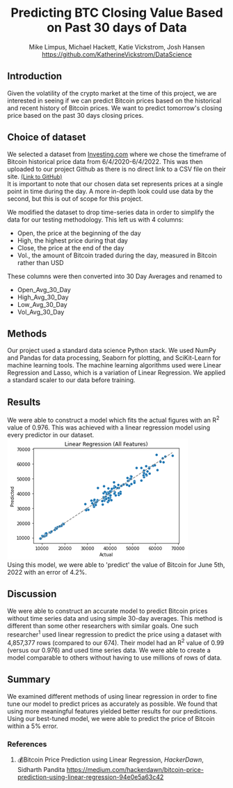 <h1 style="text-align:center">Predicting BTC Closing Value Based on Past 30 days of Data </h1>
<p style="text-align:center"> 
    Mike Limpus, Michael Hackett, Katie Vickstrom, Josh Hansen <br>
    <a href='https://github.com/KatherineVickstrom/DataScience'>https://github.com/KatherineVickstrom/DataScience</a> <br>
</p>

## Introduction
Given the volatility of the crypto market at the time of this project, we are interested in seeing if we can predict Bitcoin prices based on the historical and recent history of Bitcoin prices. We want to predict tomorrow's closing price based on the past 30 days closing prices.

## Choice of dataset
We selected a dataset from <a href='https://www.investing.com/crypto/bitcoin/historical-data'>Investing.com</a>  where we chose the timeframe of Bitcoin historical price data from 6/4/2020-6/4/2022. This was then uploaded to our project Github as there is no direct link to a CSV file on their site. <a href='https://raw.githubusercontent.com/KatherineVickstrom/DataScience/main/Bitcoin_Historical%20Data_%20Investing_com_20200604_20220604.csv' style='font-size: .8rem'> (Link to GitHub)</a>  <br>
It is important to note that our chosen data set represents prices at a single point in time during the day. A more in-depth look could use data by the second, but this is out of scope for this project. <br>

We modified the dataset to drop time-series data in order to simplify the data for our testing methodology. This left us with 4 columns: 
- Open, the price at the beginning of the day
- High, the highest price during that day 
- Close, the price at the end of the day
- Vol., the amount of Bitcoin traded during the day, measured in Bitcoin rather than USD

These columns were then converted into 30 Day Averages and renamed to 
- Open_Avg_30_Day
- High_Avg_30_Day
- Low_Avg_30_Day
- Vol_Avg_30_Day

## Methods
Our project used a standard data science Python stack. We used NumPy and Pandas for data processing, Seaborn for plotting, and SciKit-Learn for machine learning tools. The machine learning algorithms used were Linear Regression and Lasso, which is a variation of Linear Regression. We applied a standard scaler to our data before training.

## Results
We were able to construct a model which fits the actual figures with an R<sup>2</sup> value of 0.976. This was achieved with a linear regression model using every predictor in our dataset.  <br><img title='Linear Regression (All Features)' src='media/linear_regression_all.png'> <br> Using this model, we were able to 'predict' the value of Bitcoin for June 5th, 2022 with an error of 4.2%. 

## Discussion
We were able to construct an accurate model to predict Bitcoin prices without time series data and using simple 30-day averages. This method is different than some other researchers with similar goals. One such researcher<sup>1</sup> used linear regression to predict the price using a dataset with 4,857,377 rows (compared to our 674). Their model had an R<sup>2</sup> value of 0.99 (versus our 0.976) and used time series data. We were able to create a model comparable to others without having to use millions of rows of data.  

## Summary 
We examined different methods of using linear regression in order to fine tune our model to predict prices as accurately as possible. We found that using more meaningful features yielded better results for our predictions. Using our best-tuned model, we were able to predict the price of Bitcoin within a 5% error. 
### References 
1) 💰Bitcoin Price Prediction using Linear Regression, _HackerDawn_, Sidharth Pandita
https://medium.com/hackerdawn/bitcoin-price-prediction-using-linear-regression-94e0e5a63c42

